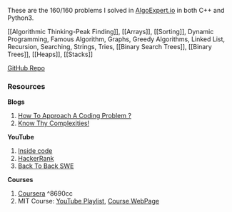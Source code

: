 
These are the 160/160 problems I solved in [AlgoExpert.io](https://www.algoexpert.io/) in both C++ and Python3. 


[[Algorithmic Thinking-Peak Finding]], [[Arrays]], [[Sorting]], Dynamic Programming, Famous Algorithm, Graphs, Greedy Algorithms, Linked List, Recursion, Searching, Strings, Tries, [[Binary Search Trees]], [[Binary Trees]], [[Heaps]], [[Stacks]]

[GitHub Repo](https://github.com/ajaygunalan/DSA)



### Resources

**Blogs**
1. [How To Approach A Coding Problem ?](https://www.geeksforgeeks.org/how-to-approach-a-coding-problem/)
2. [Know Thy Complexities!](https://www.bigocheatsheet.com/)

**YouTube**
1. [Inside code](https://www.youtube.com/c/Insidecode/playlists)
2. [HackerRank](https://www.youtube.com/c/HackerrankOfficial)
3. [Back To Back SWE](https://www.youtube.com/c/BackToBackSWE)

**Courses**
1. [Coursera](https://www.coursera.org/learn/data-structures) ^8690cc
2. MIT Course: [YouTube Playlist](https://www.youtube.com/playlist?list=PLUl4u3cNGP61Oq3tWYp6V_F-5jb5L2iHb), [Course WebPage](https://ocw.mit.edu/courses/6-006-introduction-to-algorithms-fall-2011/)


